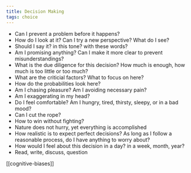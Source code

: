 ```yaml
---
title: Decision Making 
tags: choice
---
```


- Can I prevent a problem before it happens?
- How do I look at it? Can I try a new perspective? What do I see? 
- Should I say it? in this tone? with these words? 
- Am I promising anything? Can I make it more clear to prevent misunderstandings?
- What is the due diligence for this decision? How much is enough, how much is too little or too much?
- What are the criticial factors? What to focus on here?
- How do the probabilities look here?
- Am I chasing pleasure? Am I avoiding necessary pain? 
- Am I exaggerating in my head? 
- Do I feel comfortable? Am I hungry, tired, thirsty, sleepy, or in a bad mood? 
- Can I cut the rope?
- How to win without fighting?
- Nature does not hurry, yet everything is accomplished
- How realistic is to expect perfect decisions? As long as I follow a reasonable process, do I have anything to worry about?
- How would I feel about this decision in a day? in a week, month, year? 
- Read, write, discuss, question


[[cognitive-biases]]